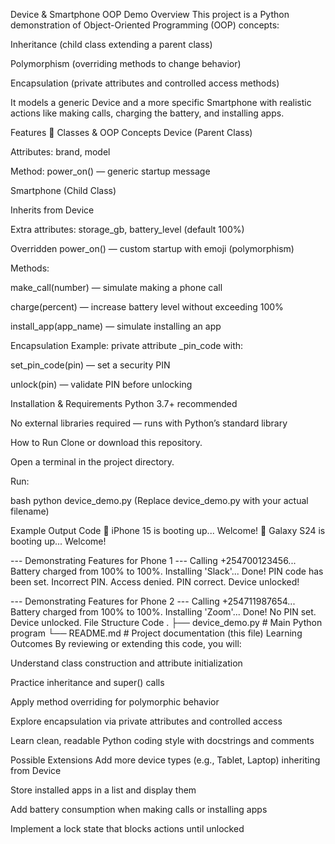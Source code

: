 Device & Smartphone OOP Demo
Overview
This project is a Python demonstration of Object-Oriented Programming (OOP) concepts:

Inheritance (child class extending a parent class)

Polymorphism (overriding methods to change behavior)

Encapsulation (private attributes and controlled access methods)

It models a generic Device and a more specific Smartphone with realistic actions like making calls, charging the battery, and installing apps.

Features
🔹 Classes & OOP Concepts
Device (Parent Class)

Attributes: brand, model

Method: power_on() — generic startup message

Smartphone (Child Class)

Inherits from Device

Extra attributes: storage_gb, battery_level (default 100%)

Overridden power_on() — custom startup with emoji (polymorphism)

Methods:

make_call(number) — simulate making a phone call

charge(percent) — increase battery level without exceeding 100%

install_app(app_name) — simulate installing an app

Encapsulation Example: private attribute _pin_code with:

set_pin_code(pin) — set a security PIN

unlock(pin) — validate PIN before unlocking

Installation & Requirements
Python 3.7+ recommended

No external libraries required — runs with Python’s standard library

How to Run
Clone or download this repository.

Open a terminal in the project directory.

Run:

bash
python device_demo.py
(Replace device_demo.py with your actual filename)

Example Output
Code
📱 iPhone 15 is booting up... Welcome!
📱 Galaxy S24 is booting up... Welcome!

--- Demonstrating Features for Phone 1 ---
Calling +254700123456...
Battery charged from 100% to 100%.
Installing 'Slack'... Done!
PIN code has been set.
Incorrect PIN. Access denied.
PIN correct. Device unlocked!

--- Demonstrating Features for Phone 2 ---
Calling +254711987654...
Battery charged from 100% to 100%.
Installing 'Zoom'... Done!
No PIN set. Device unlocked.
File Structure
Code
.
├── device_demo.py   # Main Python program
└── README.md        # Project documentation (this file)
Learning Outcomes
By reviewing or extending this code, you will:

Understand class construction and attribute initialization

Practice inheritance and super() calls

Apply method overriding for polymorphic behavior

Explore encapsulation via private attributes and controlled access

Learn clean, readable Python coding style with docstrings and comments

Possible Extensions
Add more device types (e.g., Tablet, Laptop) inheriting from Device

Store installed apps in a list and display them

Add battery consumption when making calls or installing apps

Implement a lock state that blocks actions until unlocked